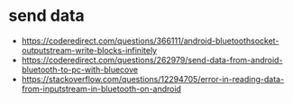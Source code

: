 # send data
- https://coderedirect.com/questions/366111/android-bluetoothsocket-outputstream-write-blocks-infinitely
- https://coderedirect.com/questions/262979/send-data-from-android-bluetooth-to-pc-with-bluecove
- https://stackoverflow.com/questions/12294705/error-in-reading-data-from-inputstream-in-bluetooth-on-android